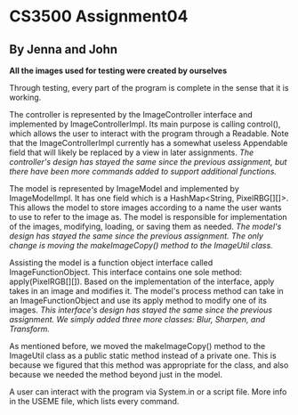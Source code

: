# CS3500 Assignment04
## By Jenna and John


**All the images used for testing were created by ourselves**

Through testing, every part of the program is complete
in the sense that it is working.

The controller is represented by the ImageController
interface and implemented by ImageControllerImpl. Its main purpose is calling
control(), which allows the user to interact with the program through
a Readable. Note that the ImageControllerImpl currently has a somewhat
useless Appendable field that will likely be replaced by a view in later 
assignments.
*The controller's design has stayed the same since the previous assignment,
but there have been more commands added to support additional functions.*

The model is represented by ImageModel and implemented by
ImageModelImpl. It has one field which is a HashMap<String, PixelRBG[][]>.
This allows the model to store images according to a name
the user wants to use to refer to the image as. The model is
responsible for implementation of the images, modifying, loading, or saving
them as needed. *The model's design has stayed the same since the previous
assignment. The only change is moving the makeImageCopy() method
to the ImageUtil class.*

Assisting the model is a function object interface called
ImageFunctionObject. This interface contains one sole method: apply(PixelRGB[][]).
Based on the implementation of the interface, apply takes in an image
and modifies it. The model's process method can take in an ImageFunctionObject
and use its apply method to modify one of its images. *This interface's design
has stayed the same since the previous assignment. We simply added three more
classes: Blur, Sharpen, and Transform.*

As mentioned before, we moved the makeImageCopy() method to
the ImageUtil class as a public static method instead of a private one. 
This is because we figured that this method was appropriate
for the class, and also because we needed the method beyond 
just in the model.

A user can interact with the program via System.in or
a script file. More info in the USEME file, which lists
every command.

